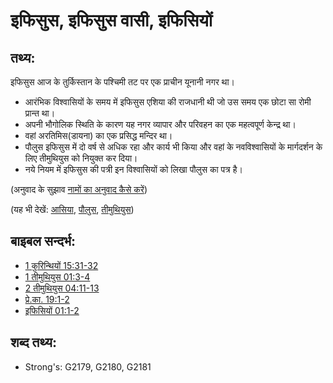 # इफिसुस, इफिसुस वासी, इफिसियों #

## तथ्य: ##

इफिसुस आज के तुर्किस्तान के पश्चिमी तट पर एक प्राचीन यूनानी नगर था।

* आरंभिक विश्वासियों के समय में इफिसुस एशिया की राजधानी थी जो उस समय एक छोटा सा रोमी प्रान्त था।
* अपनी भौगोलिक स्थिति के कारण यह नगर व्यापार और परिवहन का एक महत्वपूर्ण केन्द्र था।
* वहां अरतिमिस(डायना) का एक प्रसिद्ध मन्दिर था।
* पौलुस इफिसुस में दो वर्ष से अधिक रहा और कार्य भी किया और वहां के नवविश्वासियों के मार्गदर्शन के लिए तीमुथियुस को नियुक्त कर दिया।
* नये नियम में इफिसुस की पत्री इन विश्वासियों को लिखा पौलुस का पत्र है।

(अनुवाद के सुझाव [नामों का अनुवाद कैसे करें](rc://en/ta/man/translate/translate-names))

(यह भी देखें: [आसिया](../names/asia.md), [पौलुस](../names/paul.md), [तीमुथियुस](../names/timothy.md))

## बाइबल सन्दर्भ: ##

* [1 कुरिन्थियों 15:31-32](rc://en/tn/help/1co/15/31)
* [1 तीमुथियुस 01:3-4](rc://en/tn/help/1ti/01/03)
* [2 तीमुथियुस 04:11-13](rc://en/tn/help/2ti/04/11)
* [प्रे.का. 19:1-2](rc://en/tn/help/act/19/01)
* [इफिसियों 01:1-2](rc://en/tn/help/eph/01/01)

## शब्द तथ्य: ##

* Strong's: G2179, G2180, G2181
